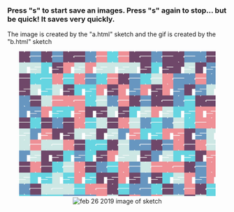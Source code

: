 <h3>Press "<b>s</b>" to start save an images. Press "<b>s</b>" again to stop... but be quick! It saves very quickly.</h3>
<p>The image is created by the "a.html" sketch and the gif is created by the "b.html" sketch</p>
<p align="center">
	<img src="https://github.com/krismadden/ABC-Always-Be-Coding/blob/master/2019:02:26/pattern01.jpg?raw=true" width="450" alt="feb 26 2019 image of sketch">
  <br>
  <img src="https://github.com/krismadden/ABC-Always-Be-Coding/blob/master/2019:02:26/pattern02.gif?raw=true" width="450" alt="feb 26 2019 image of sketch">
  <br>
</p>